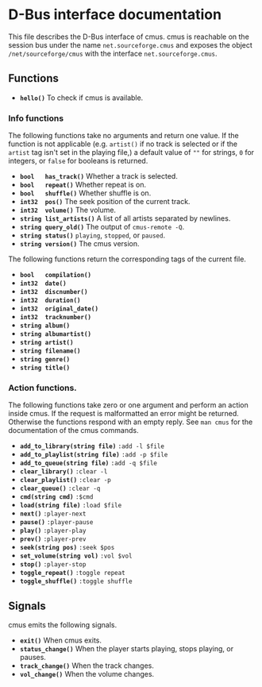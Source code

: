 # D-Bus interface documentation

This file describes the D-Bus interface of cmus.  cmus is reachable on the
session bus under the name `net.sourceforge.cmus` and exposes the object
`/net/sourceforge/cmus` with the interface `net.sourceforge.cmus`.

## Functions

* **`hello()`** To check if cmus is available.

### Info functions

The following functions take no arguments and return one value.  If the function
is not applicable (e.g. `artist()` if no track is selected or if the `artist`
tag isn't set in the playing file,) a default value of `""` for strings, `0`
for integers, or `false` for booleans is returned.

* **`bool   has_track()`**    Whether a track is selected.
* **`bool   repeat()`**       Whether repeat is on.
* **`bool   shuffle()`**      Whether shuffle is on.
* **`int32  pos()`**          The seek position of the current track.
* **`int32  volume()`**       The volume.
* **`string list_artists()`** A list of all artists separated by newlines.
* **`string query_old()`**    The output of `cmus-remote -Q`.
* **`string status()`**       `playing`, `stopped`, or `paused`.
* **`string version()`**      The cmus version.

The following functions return the corresponding tags of the current file.

* **`bool   compilation()`**
* **`int32  date()`**
* **`int32  discnumber()`**
* **`int32  duration()`**
* **`int32  original_date()`**
* **`int32  tracknumber()`**
* **`string album()`**
* **`string albumartist()`**
* **`string artist()`**
* **`string filename()`**
* **`string genre()`**
* **`string title()`**

### Action functions.

The following functions take zero or one argument and perform an action inside
cmus.  If the request is malformatted an error might be returned.  Otherwise the
functions respond with an empty reply.  See `man cmus` for the documentation of
the cmus commands.

* **`add_to_library(string file)`**  `:add -l $file`
* **`add_to_playlist(string file)`** `:add -p $file`
* **`add_to_queue(string file)`**    `:add -q $file`
* **`clear_library()`**              `:clear -l`
* **`clear_playlist()`**             `:clear -p`
* **`clear_queue()`**                `:clear -q`
* **`cmd(string cmd)`**              `:$cmd`
* **`load(string file)`**            `:load $file`
* **`next()`**                       `:player-next`
* **`pause()`**                      `:player-pause`
* **`play()`**                       `:player-play`
* **`prev()`**                       `:player-prev`
* **`seek(string pos)`**             `:seek $pos`
* **`set_volume(string vol)`**       `:vol $vol`
* **`stop()`**                       `:player-stop`
* **`toggle_repeat()`**              `:toggle repeat`
* **`toggle_shuffle()`**             `:toggle shuffle`

## Signals

cmus emits the following signals.

* **`exit()`**          When cmus exits.
* **`status_change()`** When the player starts playing, stops playing, or pauses.
* **`track_change()`**  When the track changes.
* **`vol_change()`**    When the volume changes.
